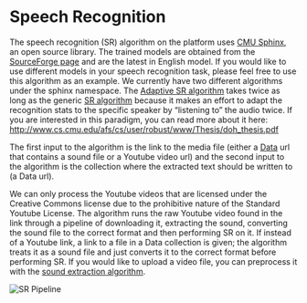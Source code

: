 # Speech Recognition

The speech recognition (SR) algorithm on the platform uses [CMU Sphinx](http://cmusphinx.sourceforge.net/), an open source library. The trained models are obtained from the [SourceForge page](http://sourceforge.net/projects/cmusphinx/files/Acoustic%20and%20Language%20Models/) and are the latest in English model. If you would like to use different models in your speech recognition task, please feel free to use this algorithm as an example. We currently have two different algorithms under the sphinx namespace. The [Adaptive SR algorithm](https://algorithmia.com/algorithms/sphinx/AdaptiveSpeechRecognition) takes twice as long as the generic [SR algorithm](https://algorithmia.com/algorithms/sphinx/SpeechRecognition) because it makes an effort to adapt the recognition stats to the specific speaker by “listening to” the audio twice. If you are interested in this paradigm, you can read more about it here: http://www.cs.cmu.edu/afs/cs/user/robust/www/Thesis/doh_thesis.pdf


The first input to the algorithm is the link to the media file (either a [Data](https://algorithmia.com/data) url that contains a sound file or a Youtube video url) and the second input to the algorithm is the collection where the extracted text should be written to (a Data url). 

We can only process the Youtube videos that are licensed under the Creative Commons license due to the prohibitive nature of the Standard Youtube License. The algorithm runs the raw Youtube video found in the link through a pipeline of downloading it, extracting the sound, converting the sound file to the correct format and then performing SR on it. If instead of a Youtube link, a link to a file in a Data collection is given; the algorithm treats it as a sound file and just converts it to the correct format before performing SR. If you would like to upload a video file, you can preprocess it with the [sound extraction algorithm](https://algorithmia.com/algorithms/media/ExtractSoundFromVideo).

![SR Pipeline](SRpipeline.png)